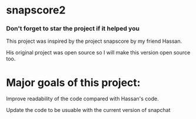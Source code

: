 # snapscore2

### Don't forget to star the project if it helped you

This project was inspired by the project snapscore by my friend Hassan.

His original project was open source so I will make this version open source too.

# Major goals of this project:

Improve readability of the code compared with Hassan's code.

Update the code to be usuable with the current version of snapchat